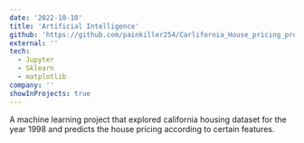 ```yaml
---
date: '2022-10-10'
title: 'Artificial Intelligence'
github: 'https://github.com/painkiller254/Carlifornia_House_pricing_prediction.git'
external: ''
tech:
  - Jupyter
  - Sklearn
  - matplotlib
company: ''
showInProjects: true
---
```


A machine learning project that explored california housing dataset for the year 1998 and predicts the house pricing according to certain features.

